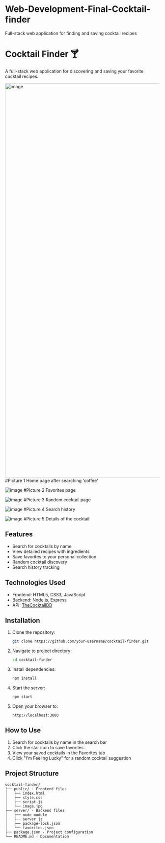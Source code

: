 # Web-Development-Final-Cocktail-finder
Full-stack web application for finding and saving cocktail recipes


# Cocktail Finder 🍸

A full-stack web application for discovering and saving your favorite cocktail recipes.

<img width="1280" alt="image" src="https://github.com/user-attachments/assets/23c53434-4819-4702-8ce8-665c0a6d2512" />
#Picture 1 Home page after searching 'coffee'

![image](https://github.com/user-attachments/assets/83278bef-1457-4766-aaaa-e1a559486217)
#Picture 2 Favorites page

![image](https://github.com/user-attachments/assets/814d05fc-bd83-408a-9c9b-fc598e4b91c8)
#Picture 3 Random cocktail page

![image](https://github.com/user-attachments/assets/90ab81ca-c72e-4db3-946c-46407e6ef192)
#Picture 4 Search history

![image](https://github.com/user-attachments/assets/beaa4141-13ca-4823-8e1a-9785fb2cfdeb)
#Picture 5 Details of the cocktail




## Features

- Search for cocktails by name
- View detailed recipes with ingredients
- Save favorites to your personal collection
- Random cocktail discovery
- Search history tracking

## Technologies Used

- Frontend: HTML5, CSS3, JavaScript
- Backend: Node.js, Express
- API: [TheCocktailDB](https://www.thecocktaildb.com/)

## Installation

1. Clone the repository:
   ```bash
   git clone https://github.com/your-username/cocktail-finder.git
   ```

2. Navigate to project directory:
   ```bash
   cd cocktail-finder
   ```

3. Install dependencies:
   ```bash
   npm install
   ```

4. Start the server:
   ```bash
   npm start
   ```

5. Open your browser to:
   ```
   http://localhost:3000
   ```

## How to Use

1. Search for cocktails by name in the search bar
2. Click the star icon to save favorites
3. View your saved cocktails in the Favorites tab
4. Click "I'm Feeling Lucky" for a random cocktail suggestion

## Project Structure

```
cocktail-finder/
├── public/ - Frontend files
│   ├── index.html
│   ├── style.css
│   ├── script.js
│   └── image.jpg
├── server/ - Backend files
│   ├── node module
│   ├── server.js
│   ├── package-lock.json
│   └── favorites.json
├── package.json - Project configuration
└── README.md - Documentation
```

